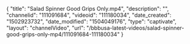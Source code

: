 {
    "title": "Salad Spinner Good Grips Only.mp4",
    "description": "",
    "channelid": "111091684",
    "videoid": "111180034",
    "date_created": "1502923732",
    "date_modified": "1504049176",
    "type": "captivate",
    "layout": "channelVideo",
    "url": "\/bbbusa-latest-videos\/salad-spinner-good-grips-only-mp4\/111091684-111180034"
}